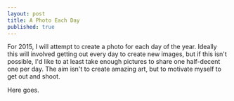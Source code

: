 ```yaml
---
layout: post
title: A Photo Each Day
published: true
---
```


For 2015, I will attempt to create a photo for each day of the year. Ideally this will involved getting out every day to create new images, but if this isn't possible, I'd like to at least take enough pictures to share one half-decent one per day. The aim isn't to create amazing art, but to motivate myself to get out and shoot. 

Here goes.